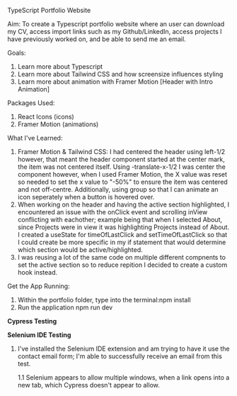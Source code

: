TypeScript Portfolio Website

Aim: To create a Typescript portfolio website where an user can download my CV, access import links such as my Github/LinkedIn, access projects I have previously worked on, and be able to send me an email.

Goals:
1. Learn more about Typescript
2. Learn more about Tailwind CSS and how screensize influences styling
3. Learn more about animation with Framer Motion [Header with Intro Animation]

Packages Used:
1. React Icons (icons)
2. Framer Motion (animations)

What I've Learned:
1. Framer Motion & Tailwind CSS: I had centered the header using left-1/2 however, that meant the header component started at the center mark, the item was not centered itself. Using -translate-x-1/2 I was center the component however, when I used Framer Motion, the X value was reset so needed to set the x value to "-50%" to ensure the item was centered and not off-centre. Additionally, using group so that I can animate an icon seperately when a button is hovered over.
2. When working on the header and having the active section highlighted, I encountered an issue with the onClick event and scrolling inView conflicting with eachother; example being that when I selected About, since Projects were in view it was highlighting Projects instead of About. I created a useState for timeOfLastClick and setTimeOfLastClick so that I could create be more specific in my if statement that would determine which section would be active/highlighted.
3. I was reusing a lot of the same code on multiple different compnents to set the active section so to reduce repition I decided to create a custom hook instead. 

Get the App Running:
1. Within the portfolio folder, type into the terminal:npm install
2. Run the application npm run dev

**Cypress Testing**

**Selenium IDE Testing**
1. I've installed the Selenium IDE extension and am trying to have it use the contact email form; I'm able to successfully receive an email from this test.

   1.1 Selenium appears to allow multiple windows, when a link opens into a new tab, which Cypress doesn't appear to allow.
